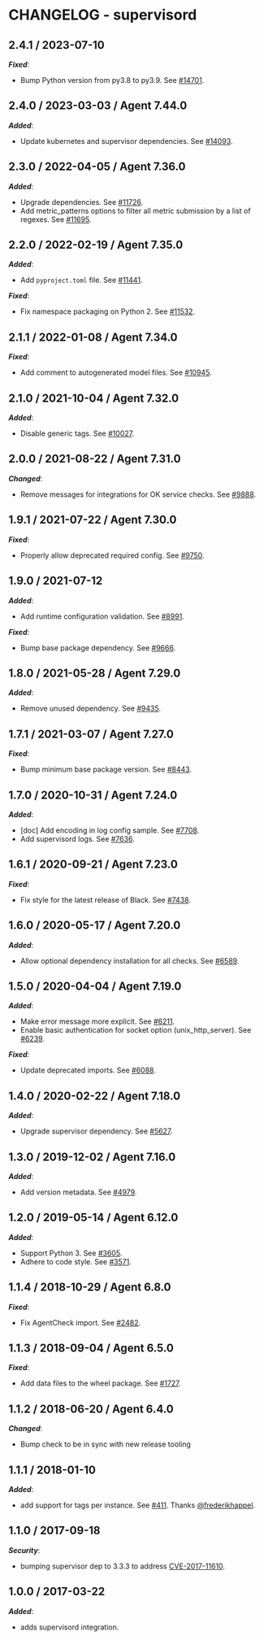 # CHANGELOG - supervisord

## 2.4.1 / 2023-07-10

***Fixed***:

* Bump Python version from py3.8 to py3.9. See [#14701](https://github.com/DataDog/integrations-core/pull/14701).

## 2.4.0 / 2023-03-03 / Agent 7.44.0

***Added***: 

* Update kubernetes and supervisor dependencies. See [#14093](https://github.com/DataDog/integrations-core/pull/14093).


## 2.3.0 / 2022-04-05 / Agent 7.36.0

***Added***: 

* Upgrade dependencies. See [#11726](https://github.com/DataDog/integrations-core/pull/11726).
* Add metric_patterns options to filter all metric submission by a list of regexes. See [#11695](https://github.com/DataDog/integrations-core/pull/11695).


## 2.2.0 / 2022-02-19 / Agent 7.35.0

***Added***: 

* Add `pyproject.toml` file. See [#11441](https://github.com/DataDog/integrations-core/pull/11441).

***Fixed***: 

* Fix namespace packaging on Python 2. See [#11532](https://github.com/DataDog/integrations-core/pull/11532).


## 2.1.1 / 2022-01-08 / Agent 7.34.0

***Fixed***: 

* Add comment to autogenerated model files. See [#10945](https://github.com/DataDog/integrations-core/pull/10945).


## 2.1.0 / 2021-10-04 / Agent 7.32.0

***Added***: 

* Disable generic tags. See [#10027](https://github.com/DataDog/integrations-core/pull/10027).


## 2.0.0 / 2021-08-22 / Agent 7.31.0

***Changed***: 

* Remove messages for integrations for OK service checks. See [#9888](https://github.com/DataDog/integrations-core/pull/9888).


## 1.9.1 / 2021-07-22 / Agent 7.30.0

***Fixed***: 

* Properly allow deprecated required config. See [#9750](https://github.com/DataDog/integrations-core/pull/9750).


## 1.9.0 / 2021-07-12

***Added***: 

* Add runtime configuration validation. See [#8991](https://github.com/DataDog/integrations-core/pull/8991).

***Fixed***: 

* Bump base package dependency. See [#9666](https://github.com/DataDog/integrations-core/pull/9666).


## 1.8.0 / 2021-05-28 / Agent 7.29.0

***Added***: 

* Remove unused dependency. See [#9435](https://github.com/DataDog/integrations-core/pull/9435).


## 1.7.1 / 2021-03-07 / Agent 7.27.0

***Fixed***: 

* Bump minimum base package version. See [#8443](https://github.com/DataDog/integrations-core/pull/8443).


## 1.7.0 / 2020-10-31 / Agent 7.24.0

***Added***: 

* [doc] Add encoding in log config sample. See [#7708](https://github.com/DataDog/integrations-core/pull/7708).
* Add supervisord logs. See [#7636](https://github.com/DataDog/integrations-core/pull/7636).


## 1.6.1 / 2020-09-21 / Agent 7.23.0

***Fixed***: 

* Fix style for the latest release of Black. See [#7438](https://github.com/DataDog/integrations-core/pull/7438).


## 1.6.0 / 2020-05-17 / Agent 7.20.0

***Added***: 

* Allow optional dependency installation for all checks. See [#6589](https://github.com/DataDog/integrations-core/pull/6589).


## 1.5.0 / 2020-04-04 / Agent 7.19.0

***Added***: 

* Make error message more explicit. See [#6211](https://github.com/DataDog/integrations-core/pull/6211).
* Enable basic authentication for socket option (unix_http_server). See [#6239](https://github.com/DataDog/integrations-core/pull/6239).

***Fixed***: 

* Update deprecated imports. See [#6088](https://github.com/DataDog/integrations-core/pull/6088).


## 1.4.0 / 2020-02-22 / Agent 7.18.0

***Added***: 

* Upgrade supervisor dependency. See [#5627](https://github.com/DataDog/integrations-core/pull/5627).


## 1.3.0 / 2019-12-02 / Agent 7.16.0

***Added***: 

* Add version metadata. See [#4979](https://github.com/DataDog/integrations-core/pull/4979).


## 1.2.0 / 2019-05-14 / Agent 6.12.0

***Added***: 

* Support Python 3. See [#3605](https://github.com/DataDog/integrations-core/pull/3605).
* Adhere to code style. See [#3571](https://github.com/DataDog/integrations-core/pull/3571).


## 1.1.4 / 2018-10-29 / Agent 6.8.0

***Fixed***: 

* Fix AgentCheck import. See [#2482][1].


## 1.1.3 / 2018-09-04 / Agent 6.5.0

***Fixed***: 

* Add data files to the wheel package. See [#1727][2].


## 1.1.2 / 2018-06-20 / Agent 6.4.0

***Changed***: 

* Bump check to be in sync with new release tooling


## 1.1.1 / 2018-01-10

***Added***: 

* add support for tags per instance. See [#411][3]. Thanks [@frederikhappel][4].


## 1.1.0 / 2017-09-18

***Security***: 

* bumping supervisor dep to 3.3.3 to address [CVE-2017-11610][5].


## 1.0.0 / 2017-03-22

***Added***: 

* adds supervisord integration.

[1]: https://github.com/DataDog/integrations-core/pull/2482
[2]: https://github.com/DataDog/integrations-core/pull/1727
[3]: https://github.com/DataDog/integrations-core/pull/411
[4]: https://github.com/frederikhappel
[5]: https://nvd.nist.gov/vuln/detail/CVE-2017-11610

